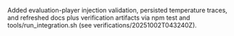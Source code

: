 Added evaluation-player injection validation, persisted temperature traces, and refreshed docs plus verification artifacts via npm test and tools/run_integration.sh (see verifications/20251002T043240Z).

